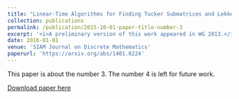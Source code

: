 ```yaml
---
title: "Linear-Time Algorithms for Finding Tucker Submatrices and Lekkerkerker-Boland Subgraphs"
collection: publications
permalink: /publication/2015-10-01-paper-title-number-3
excerpt: '<i>A preliminary version of this work appeared in WG 2013.</i>'
date: 2016-01-01
venue: 'SIAM Journal on Discrete Mathematics'
paperurl: 'https://arxiv.org/abs/1401.0224'
---
```

This paper is about the number 3. The number 4 is left for future work.

[Download paper here](http://academicpages.github.io/files/paper3.pdf)

